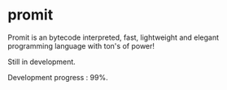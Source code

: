 # promit
Promit is an bytecode interpreted, fast, lightweight and elegant programming language with ton's of power!

Still in development.

Development progress : 99%.
